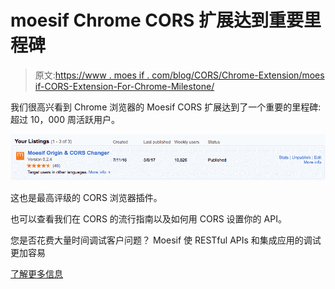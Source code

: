 # moesif Chrome CORS 扩展达到重要里程碑

> 原文:[https://www . moes if . com/blog/CORS/Chrome-Extension/moes if-CORS-Extension-For-Chrome-Milestone/](https://www.moesif.com/blog/cors/chrome-extension/Moesif-CORS-Extension-For-Chrome-Milestone/)

我们很高兴看到 Chrome 浏览器的 Moesif CORS 扩展达到了一个重要的里程碑:超过 10，000 周活跃用户。

![screen shot of moesif cors weekly active users](img/f4798500c9115c2b6416e52d4ecc55d6.png)

这也是最高评级的 CORS 浏览器插件。

也可以查看我们在 CORS 的流行指南以及如何用 CORS 设置你的 API。

您是否花费大量时间调试客户问题？
Moesif 使 RESTful APIs 和集成应用的调试更加容易

[了解更多信息](https://www.moesif.com?utm_source=blog)